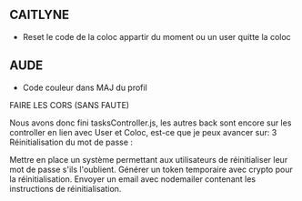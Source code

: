 ## CAITLYNE

- Reset le code de la coloc appartir du moment ou un user quitte la coloc

## AUDE

- Code couleur dans MAJ du profil

FAIRE LES CORS (SANS FAUTE)

Nous avons donc fini tasksController.js, les autres back sont encore sur les controller en lien avec User et Coloc, est-ce que je peux avancer sur:
3 Réinitialisation du mot de passe :

Mettre en place un système permettant aux utilisateurs de réinitialiser leur mot de passe s'ils l'oublient.
Générer un token temporaire avec crypto pour la réinitialisation.
Envoyer un email avec nodemailer contenant les instructions de réinitialisation.